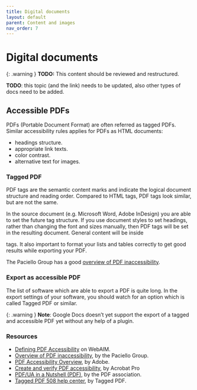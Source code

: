 ```yaml
---
title: Digital documents
layout: default
parent: Content and images
nav_order: 7
---
```


# Digital documents

{: .warning }
**TODO:**
This content should be reviewed and restructured.

**TODO**: this topic (and the link) needs to be updated, also other types of docs need to be added.

## Accessible PDFs 

PDFs (Portable Document Format) are often referred as tagged PDFs. Similar accessibility rules applies for PDFs as HTML documents:

- headings structure.
- appropriate link texts.
- color contrast.
- alternative text for images.

### Tagged PDF

PDF tags are the semantic content marks and indicate the logical document structure and reading order. Compared to HTML tags, PDF tags look similar, but are not the same.

In the source document (e.g. Microsoft Word, Adobe InDesign) you are able to set the future tag structure. If you use document styles to set headings, rather than changing the font and sizes manually, then PDF tags will be set in the resulting document. General content will be inside <p> tags. It also important to format your lists and tables correctly to get good results while exporting your PDF.

The Paciello Group has a good [overview of PDF inaccessibility](https://developer.paciellogroup.com/blog/2017/02/pdf-inaccessibility/).

### Export as accessible PDF

The list of software which are able to export a PDF is quite long. In the export settings of your software, you should watch for an option which is called Tagged PDF or similar.

{: .warning }
**Note**: Google Docs doesn’t yet support the export of a tagged and accessible PDF yet without any help of a plugin.

### Resources

- [Defining PDF Accessibility](https://webaim.org/techniques/acrobat/) on WebAIM.
- [Overview of PDF inaccessibility](https://developer.paciellogroup.com/blog/2017/02/pdf-inaccessibility/), by the Paciello Group.
- [PDF Accessibility Overview](https://www.adobe.com/accessibility/pdf/pdf-accessibility-overview.html), by Adobe.
- [Create and verify PDF accessibility](https://helpx.adobe.com/ie/acrobat/using/create-verify-pdf-accessibility.html), by Acrobat Pro
- [PDF/UA in a Nutshell (PDF)](https://pdfa.org/wp-content/until2016_uploads/2013/08/PDFUA-in-a-Nutshell-PDFUA.pdf), by the PDF association.
- [Tagged PDF 508 help center](https://taggedpdf.com/508-pdf-help-center/), by Tagged PDF.

